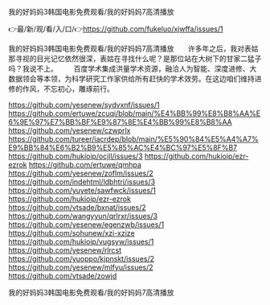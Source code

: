 我的好妈妈3韩国电影免费观看/我的好妈妈7高清播放

👉最/新/观/看/入/口/👉https://github.com/fukeluo/xjwffa/issues/1

我的好妈妈3韩国电影免费观看/我的好妈妈7高清播放　　许多年之后，我对表姑那寻视的目光记忆依然很深，表姑在寻找什么呢？是那位站在大树下的甘家二猛子吗？我说不上。
　　百度学术集成洪量学术资源，融洽人为智能、深度进修、大数据领会等本领，为科学研究工作家供给所有赶快的学术效劳。在这边咱们维持进修的作风，不忘初心，雕琢前行。


https://github.com/yesenew/sydvxnf/issues/1
https://github.com/ertuwe/zcuqi/blob/main/%E4%BB%99%E8%B8%AA%E6%9E%97%E7%BB%BF%E9%87%8E%E4%BB%99%E8%B8%AA
https://github.com/yesenew/czwprlx
https://github.com/tureer/iacrdep/blob/main/%E5%90%84%E5%A4%A7%E9%BB%84%E6%B2%B9%E5%85%AC%E4%BC%97%E5%8F%B7
https://github.com/hukioip/ocjll/issues/3
https://github.com/hukioip/ezr-ezrok
https://github.com/ertuwe/qmhpa
https://github.com/yesenew/zoflm/issues/2
https://github.com/indehtml/ldbhtri/issues/3
https://github.com/yuyete/sawfwck/issues/1
https://github.com/hukioip/ezr-ezrok
https://github.com/vtsade/bxnat/issues/2
https://github.com/wangyyun/qrlrxr/issues/3
https://github.com/yesenew/egenzwb/issues/1
https://github.com/sohunew/xzi-xzize
https://github.com/hukioip/vugsyw/issues/1
https://github.com/yesenew/rlrcst
https://github.com/yuoppo/kjpnskt/issues/2
https://github.com/yesenew/mlfyu/issues/2
https://github.com/vtsade/zowjd

我的好妈妈3韩国电影免费观看/我的好妈妈7高清播放
